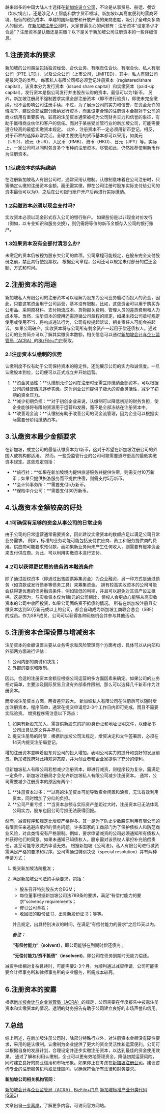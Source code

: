 越来越多的中国大陆人士选择在[新加坡设立公司](https://www.osoffshore.cn/singapore-company-benefits/)，不论是从事贸易、船运、餐饮（如火锅店），还是涉足人工智能和数字货币领域。新加坡以其高度便利的营商环境、极低的税负成本、卓越的国际信誉和开放严谨的亲商态度，吸引了全球众多商人的目光。
在[新加坡注册公司](https://www.osoffshore.cn/singapore-company-registration/)时，大家普遍关心的问题有：注册资本“设定多少才合适”？注册资本是认缴还是实缴？以下是关于新加坡公司注册资本的一些详细信息。

## 1.注册资本的要求

新加坡的公司类型包括独资经营、合伙业务、有限责任合伙、有限合伙、私人有限公司（PTE. LTD.），以及公众公司（上市公司，LIMITED）。其中，私人有限公司是最常见的类型。
每家私人有限公司都必须登记注册资本（registered/share capital），该资本分为发行资本（issued share capital）和实缴资本（paid-up capital）。发行资本是指公司发行并由股东认购的资本，最低可以为1新币。
另外，新加坡注册局不强制要求实缴全部注册资本（即不进行验资），即使未完全缴纳，也不会影响公司注册手续。不过，为了展示公司的实力和信誉，在资金允许的情况下，建议全部或部分缴纳发行资本，而且设定合理的注册资本金额对于公司的商业信用有重要影响。较高的注册资本通常被视为公司财务实力和信誉的象征，有助于赢得商业伙伴和客户的信任。而对于某些受监管行业的新加坡公司，可能需要遵守较高的最低实缴资本规定。
此外，注册资本不一定必须用新币登记。相反，对于币种的选择非常灵活。全球主要使用的货币基本都可以采用，如美元（USD）、欧元（EUR）、人民币（RMB）、港币（HKD）、日元（JPY）等。实际上，一家公司可以同时包含多个币种的注册资本。尽管如此，仍然推荐使用新币作为注册资本。

### 1.1认缴资本的实际缴纳

在注册新加坡私人有限公司时，通常采用认缴制。认缴制意味着在公司注册时，只需确定认缴的注册资本金额，而无需实缴，即在公司注册时股东实际支付给公司的资本最低可以为0，之后在公司银行账户开户后再进行实际缴纳。

### 1.2实缴资本必须以现金支付吗?

实收资本必须以现金形式存入公司的银行账户。
如果股份是以非现金对价发行（例如，以专业知识和服务交换），则仍需将等值的新币金额存入公司的银行账户。

### 1.3如果资本没有全部付清怎么办?

未缴足的资本仍被视为股东欠公司的款项。公司章程可能规定，在股东完全支付股份之前，禁止其行使投票权。
根据公司章程，公司还可以规定未付部分的偿还金额、方式和时间。

## 2.注册资本的用途

新加坡私人有限公司的注册资本可以理解为股东为公司业务启动而投入的资金，因此，只要这笔资金用于公司运营，基本没有限制。比如，这些资金可以用于购买办公用品、采购原材料、支付物流成本、货物报关费用、管理人员的差旅费用和人力成本等。当然，注册资本的使用还需遵循公司章程的规定。如果未按公司章程规定使用或使用不当，将构成违法行为，公司有权提起诉讼，相关责任人可能会被起诉。
如果公司破产，实收资本将与公司所有剩余资产一起用于偿还债权人。通过公司的业务简介可以了解其实缴资本数额，相关信息可以通过[新加坡会计与企业监管局（ACRA）](https://www.acra.gov.sg/)的[BizFile+门户](https://www.bizfile.gov.sg/ngbbizfileinternet/faces/oracle/webcenter/portalapp/pages/BizfileHomepage.jspx)获取。

### 2.1注册资本认缴制的优势

认缴制度不仅有助于公司保持资本的稳定性，还能展示公司的实力和诚信度。一旦认缴股本到位，公司便可以正式成立并开始运营。

1. **资金灵活性：**认缴制允许公司在注册时无需立即缴纳全部资本，可以根据公司的经营情况逐步实缴。这为创业公司提供了极大的资金灵活性，减少了初期的资金压力。
2. **减少初期负担：**对于初创企业来说，认缴制可以降低初期的财务负担，使企业能够将有限的资源用于运营和发展，而不是全部冻结在注册资本中。
3. **改善现金流：**认缴制有助于改善公司的现金流管理，因为企业可以根据实际需要分阶段缴纳资本。

## 3.认缴资本最少金额要求

在新加坡，成立公司的最低认缴资本为1新币，这对于希望在新加坡注册公司的外国人或机构都适用。
然而，一些受监管行业的公司可能需要遵守更高的最低实缴资本规定。这些规定包括：

- **旅行社：**如果在新加坡境内提供旅游服务并提供住宿，则需支付10万新币；如果只提供旅游服务而不提供住宿，则需支付5万新币。
- **会计师事务所：**需要支付5万新币。
- **保险中介公司：**需要支付30万新币。

## 4.认缴资本金额较高的好处

### 4.1可确保有足够的资金从事公司的日常业务

由于公司的日常运营通常需要资金，因此建议实缴资本的数额应足以满足公司日常业务需求。 例如，标准的业务功能可能包括支付供应商、员工和服务提供商的费用。供应商可能要求预付款，而如果新业务尚未产生任何收入，则需要有缓冲资金来支付供应商。为此，可以利用实缴资本进行支付。

### 4.2可以获得更优惠的债务资本融资条件

除了通过股权资本（即通过出售股票筹集资金）为企业融资，另一种方式是通过债务（如贷款或发行债券等债务工具）来筹集资金。
拥有较高实收资本的公司可能会获得更优惠的债务融资条件，例如较低的利率，并且可以避免对其资产设立抵押。这是因为，与实收资本仅为1新元的公司相比，债权人会更放心能够从高实收资本的公司中收回投资，如果公司面临资不抵债的情况。
所有在新加坡注册且实缴资本达到50万新元或以上的公司，都会自动成为新加坡工商联合总会（SBF）的成员。作为SBF成员，公司可以获得各种网络机会并参与其他活动。

## 5.注册资本合理设置与增减资本

注册资本的金额设置主要从业务需求和风险管理两个方面考虑，具体可以从内部和外部两方面进行评估：

1. 公司内部的商讨和决策；
2. 外部的要求和限制。

因此，合适的注册资本金额应根据公司运营的多方面因素来确定。如果公司的业务相对简单，主要涉及国际贸易且没有外部条件限制，那么可以选择几千新币作为注册资本。

而增减注册资本方面，两者差异较大。
新加坡私人有限公司在注册后可以随时增加注册资本，程序简单，通常在提交申请后2-3个工作日内即可完成，而且不需要实际验资。
增资程序需注意以下两点：

1. 如果有新股东加入，需提供新股东的护照/身份证和地址证明文件，以便秘书公司出具法定文件并存档。
2. 提交注册局的时限：根据新加坡公司法规定，增资决定和文件签署后，必须在14天内提交注册局登记。

增加注册资本意味着股东对公司的投入增加，表明公司实力的提升和良好的发展前景。新加坡政府对此持欢迎态度，并为创业者和企业家提供了充分的便利。

但新加坡私人有限公司若想减少注册资本，即进行减资，则程序较为复杂，需满足一定条件，新加坡注册局才会允许新加坡私人有限公司减少注册资本。
通常，公司需要减少注册资本的原因有两个：

1. **注册资本过多：**过高的注册资本可能导致资金闲置和浪费，无法有效利用资本，同时增加了分红的负担。
2. **公司严重亏损：**当资本总额与实际资产差距过大时，注册资本已无法体现公司实力，股东也因公司亏损无法获得回报。

然而，减资程序和规定比增资严格得多。其一是为了防止少数股东利用有限公司的有限责任来逃避应承担的债务问题。许多国家的工商部门为了保护债权人和防范商业风险，对此类情况有严格限制。例如，要求申请减资的公司必须通知所有债权人并获得他们的同意。如果未通知已知债权人，股东需对该债权人承担补充赔偿责任，甚至可能导致减资申请无效。
根据新加坡《公司法》，私人有限公司进行减资需满足严格的要求和程序。公司需通过特别决议（special resolution）并有两种申请方式：

1. 提交新加坡法院批准；

2. 满足新加坡公司法的手续要求，包括：

   - 股东召开特别股东大会EGM；
   - 每位董事根据新加坡公司法78B条的要求，满足“有偿付能力的要求”solvency requirements；
   - 修订公司章程；
   - 收回旧的股份证书、出具新股份证书；等等。

   并且规定，出具特别决议的时间，在满足“有偿付能力的要求”之后15天以内。

   ***备注：***

   **“有偿付能力”（solvent）**，即公司能够在到期时偿还债务；

   **“无偿付能力/资不抵债”（insolvent)**，即公司在债务到期时无能力偿还。

减资手续相对复杂且耗时，可能需要2-3个月。为顺利通过减资申请，公司可能需要会计师事务所和律师事务所的专业服务，所需成本较高。

## 6.注册资本的披露

根据[新加坡会计与企业监管局（ACRA）](https://www.acra.gov.sg/)的规定，公司需要在年度报告中披露注册资本和实缴资本的情况。透明的财务报告有助于公司建立良好的市场声誉和信用。

## 7.总结

综上所述，在新加坡注册公司时，除部分特殊行业外，对注册资本金额没有硬性要求，采用的是认缴制。认缴制为企业提供了更大的资金灵活性和运营便利。公司可以根据自身的发展计划，合理设定并逐步实缴注册资本，以达到最佳的资金使用效果。
通过了解和利用认缴制，企业可以更有效地管理资金，降低初期运营风险，同时建立良好的商业信用和市场形象。如果你正在考虑在[新加坡注册公司](https://www.osoffshore.cn/singapore-company-registration/)，建议咨询专业的注册服务机构或法律顾问，以确保符合所有法律和财务要求。

**新加坡公司相关机构官网：**

[新加坡会计与企业监管局（ACRA）](https://www.acra.gov.sg/)
[BizFile+门户](https://www.bizfile.gov.sg/ngbbizfileinternet/faces/oracle/webcenter/portalapp/pages/BizfileHomepage.jspx)
[新加坡标准产业分类代码(SSIC)](https://www.bizfile.gov.sg/ngbbizfileinternet/faces/oracle/webcenter/portalapp/pages/TransactionMain.jspx?selectedETransId=G016)

文章出自[一步离岸](https://www.osoffshore.cn)，了解更多内容，可访问官方网站。